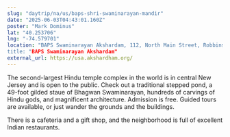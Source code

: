 ```yaml
---
slug: "daytrip/na/us/baps-shri-swaminarayan-mandir"
date: "2025-06-03T04:43:01.160Z"
poster: "Mark Dominus"
lat: "40.253706"
lng: "-74.579701"
location: "BAPS Swaminarayan Akshardam, 112, North Main Street, Robbinsville Township, Mercer County, New Jersey, 08561, United States
title: "BAPS Swaminarayan Akshardam"
external_url: https://usa.akshardham.org/
---
```

The second-largest Hindu temple complex in the world is in central New
Jersey and is open to the public.  Check out a traditional stepped
pond, a 49-foot gilded staue of Bhagwan Swaminarayan, hundreds of
carvings of Hindu gods, and magnificent architecture.  Admission is
free. Guided tours are available, or just wander the grounds and the
buildings.

There is a cafeteria and a gift shop, and the neighborhood is full of
excellent Indian restaurants.



